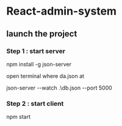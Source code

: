 # React-admin-system
## launch the project
### Step 1 : start server
npm install -g json-server

open terminal where da.json at

json-server --watch .\db.json --port 5000
### Step 2 : start client

npm start

